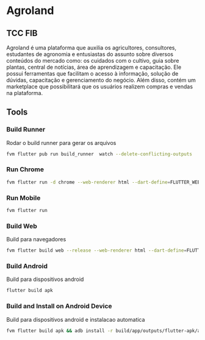 # Agroland

## TCC FIB

Agroland é uma plataforma que auxilia os agricultores, consultores, estudantes de agronomia e entusiastas do assunto sobre diversos conteúdos do mercado como: os cuidados com o cultivo, guia sobre plantas, central de notícias, área de aprendizagem e capacitação. Ele possui ferramentas que facilitam o acesso à informação, solução de dúvidas, capacitação e gerenciamento do negócio. Além disso, contém um marketplace que possibilitará que os usuários realizem compras e vendas na plataforma.

## Tools

### Build Runner
Rodar o build runner para gerar os arquivos
```bash
fvm flutter pub run build_runner  watch --delete-conflicting-outputs
```
### Run Chrome
```bash
fvm flutter run -d chrome --web-renderer html --dart-define=FLUTTER_WEB_USE_SKIA=true 
```

### Run Mobile
```bash
fvm flutter run
```
### Build Web
Build para navegadores
```bash
fvm flutter build web --release --web-renderer html --dart-define=FLUTTER_WEB_USE_SKIA=true
```

### Build Android
Build para dispositivos android
```bash 
flutter build apk
```

### Build and Install on Android Device
Build para dispositivos android e instalacao automatica
```bash 
fvm flutter build apk && adb install -r build/app/outputs/flutter-apk/app-release.apk
```